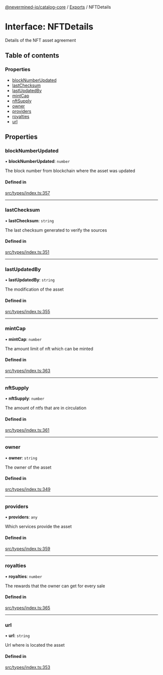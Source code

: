 [@nevermined-io/catalog-core](../README.md) / [Exports](../modules.md) / NFTDetails

# Interface: NFTDetails

Details of the NFT asset agreement

## Table of contents

### Properties

- [blockNumberUpdated](NFTDetails.md#blocknumberupdated)
- [lastChecksum](NFTDetails.md#lastchecksum)
- [lastUpdatedBy](NFTDetails.md#lastupdatedby)
- [mintCap](NFTDetails.md#mintcap)
- [nftSupply](NFTDetails.md#nftsupply)
- [owner](NFTDetails.md#owner)
- [providers](NFTDetails.md#providers)
- [royalties](NFTDetails.md#royalties)
- [url](NFTDetails.md#url)

## Properties

### blockNumberUpdated

• **blockNumberUpdated**: `number`

The block number from blockchain where the asset was updated

#### Defined in

[src/types/index.ts:357](https://github.com/nevermined-io/components-catalog/blob/f400cb9/lib/src/types/index.ts#L357)

___

### lastChecksum

• **lastChecksum**: `string`

The last checksum generated to verify the sources

#### Defined in

[src/types/index.ts:351](https://github.com/nevermined-io/components-catalog/blob/f400cb9/lib/src/types/index.ts#L351)

___

### lastUpdatedBy

• **lastUpdatedBy**: `string`

The modification of the asset

#### Defined in

[src/types/index.ts:355](https://github.com/nevermined-io/components-catalog/blob/f400cb9/lib/src/types/index.ts#L355)

___

### mintCap

• **mintCap**: `number`

The amount limit of nft which can be minted

#### Defined in

[src/types/index.ts:363](https://github.com/nevermined-io/components-catalog/blob/f400cb9/lib/src/types/index.ts#L363)

___

### nftSupply

• **nftSupply**: `number`

The amount of ntfs that are in circulation

#### Defined in

[src/types/index.ts:361](https://github.com/nevermined-io/components-catalog/blob/f400cb9/lib/src/types/index.ts#L361)

___

### owner

• **owner**: `string`

The owner of the asset

#### Defined in

[src/types/index.ts:349](https://github.com/nevermined-io/components-catalog/blob/f400cb9/lib/src/types/index.ts#L349)

___

### providers

• **providers**: `any`

Which services provide the asset

#### Defined in

[src/types/index.ts:359](https://github.com/nevermined-io/components-catalog/blob/f400cb9/lib/src/types/index.ts#L359)

___

### royalties

• **royalties**: `number`

The rewards that the owner can get for every sale

#### Defined in

[src/types/index.ts:365](https://github.com/nevermined-io/components-catalog/blob/f400cb9/lib/src/types/index.ts#L365)

___

### url

• **url**: `string`

Url where is located the asset

#### Defined in

[src/types/index.ts:353](https://github.com/nevermined-io/components-catalog/blob/f400cb9/lib/src/types/index.ts#L353)
